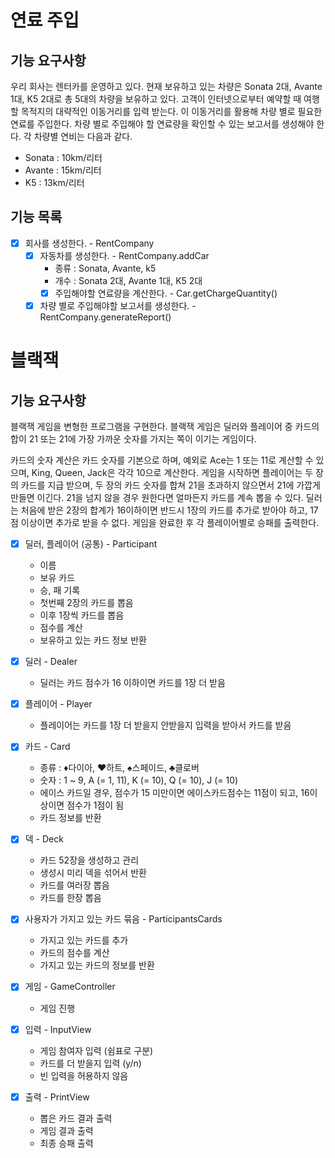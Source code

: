 # 연료 주입

## 기능 요구사항
우리 회사는 렌터카를 운영하고 있다. 현재 보유하고 있는 차량은 Sonata 2대, Avante 1대, K5 2대로 총 5대의 차량을 보유하고 있다. 고객이 인터넷으로부터 예약할 때 여행할 목적지의 대략적인 이동거리를 입력 받는다. 이 이동거리를 활용해 차량 별로 필요한 연료를 주입한다. 차량 별로 주입해야 할 연료량을 확인할 수 있는 보고서를 생성해야 한다.
각 차량별 연비는 다음과 같다.
* Sonata : 10km/리터
* Avante : 15km/리터
* K5 : 13km/리터

## 기능 목록

- [x] 회사를 생성한다. - RentCompany
  - [x] 자동차를 생성한다. - RentCompany.addCar
    - 종류 : Sonata, Avante, k5
    - 개수 : Sonata 2대, Avante 1대, K5 2대
    - [x] 주입해야할 연료량을 계산한다. - Car.getChargeQuantity()
  - [x] 차량 별로 주입해야할 보고서를 생성한다. - RentCompany.generateReport()

# 블랙잭

## 기능 요구사항
블랙잭 게임을 변형한 프로그램을 구현한다. 블랙잭 게임은 딜러와 플레이어 중 카드의 합이 21 또는 21에 가장 가까운 숫자를 가지는 쪽이 이기는 게임이다.

카드의 숫자 계산은 카드 숫자를 기본으로 하며, 예외로 Ace는 1 또는 11로 계산할 수 있으며, King, Queen, Jack은 각각 10으로 계산한다.
게임을 시작하면 플레이어는 두 장의 카드를 지급 받으며, 두 장의 카드 숫자를 합쳐 21을 초과하지 않으면서 21에 가깝게 만들면 이긴다. 21을 넘지 않을 경우 원한다면 얼마든지 카드를 계속 뽑을 수 있다.
딜러는 처음에 받은 2장의 합계가 16이하이면 반드시 1장의 카드를 추가로 받아야 하고, 17점 이상이면 추가로 받을 수 없다.
게임을 완료한 후 각 플레이어별로 승패를 출력한다.

- [X] 딜러, 플레이어 (공통) - Participant
  - 이름
  - 보유 카드
  - 승, 패 기록 
  - 첫번째 2장의 카드를 뽑음
  - 이후 1장씩 카드를 뽑음
  - 점수를 계산
  - 보유하고 있는 카드 정보 반환
- [X] 딜러 - Dealer
  - 딜러는 카드 점수가 16 이하이면 카드를 1장 더 받음
- [X] 플레이어 - Player
  - 플레이어는 카드를 1장 더 받을지 안받을지 입력을 받아서 카드를 받음

- [X] 카드 - Card
  - 종류 : ♦︎다이아, ♥하트, ♠스페이드, ♣클로버
  - 숫자 : 1 ~ 9, A (= 1, 11), K (= 10), Q (= 10), J (= 10)
  - 에이스 카드일 경우, 점수가 15 미만이면 에이스카드점수는 11점이 되고, 16이상이면 점수가 1점이 됨
  - 카드 정보를 반환

- [X] 덱 - Deck
  - 카드 52장을 생성하고 관리
  - 생성시 미리 덱을 섞어서 반환
  - 카드를 여러장 뽑음
  - 카드를 한장 뽑음

- [X] 사용자가 가지고 있는 카드 묶음 - ParticipantsCards
  - 가지고 있는 카드를 추가
  - 카드의 점수를 계산
  - 가지고 있는 카드의 정보를 반환
  
- [X] 게임 - GameController
  - 게임 진행

- [X] 입력 - InputView
  - 게임 참여자 입력 (쉼표로 구분)
  - 카드를 더 받을지 입력 (y/n)
  - 빈 입력을 허용하지 않음

- [X] 출력 - PrintView
  - 뽑은 카드 결과 출력
  - 게임 결과 출력 
  - 최종 승패 출력
